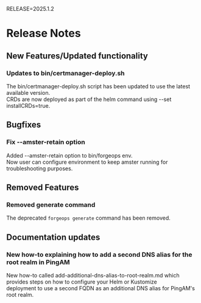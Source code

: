 RELEASE=2025.1.2
# Release Notes  

## New Features/Updated functionality

### Updates to bin/certmanager-deploy.sh
The bin/certmanager-deploy.sh script has been updated to use the latest available version.  
CRDs are now deployed as part of the helm command using --set installCRDs=true.

## Bugfixes

### Fix --amster-retain option
Added --amster-retain option to bin/forgeops env.  
Now user can configure environment to keep amster running for troubleshooting purposes.

## Removed Features

### Removed generate command

The deprecated `forgeops generate` command has been removed.

## Documentation updates

### New how-to explaining how to add a second DNS alias for the root realm in PingAM
New how-to called add-additional-dns-alias-to-root-realm.md which provides steps on how to configure your Helm or Kustomize  
deployment to use a second FQDN as an additional DNS alias for PingAM's root realm.
